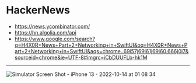 # HackerNews

- https://news.ycombinator.com/
- https://hn.algolia.com/api
- https://www.google.com/search?q=H4X0R+News+Part+2+Networking+in+SwiftUI&oq=H4X0R+News+Part+2+Networking+in+SwiftUI&aqs=chrome..69i57j69i61j69i60.666j0j7&sourceid=chrome&ie=UTF-8#imgrc=iCbDUUFLb-hk1M
---------------------------------------------------------------------------------------------------------------------------------------------------

![Simulator Screen Shot - iPhone 13 - 2022-10-14 at 01 08 34](https://user-images.githubusercontent.com/20882895/195760726-cf2ba2c2-04c4-4485-9ba0-85b0cd518e9b.png)

